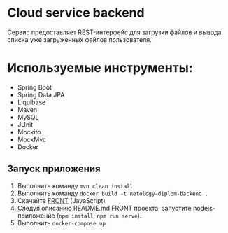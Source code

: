 # Cloud service backend
Сервис предоставляет REST-интерфейс для загрузки файлов и вывода списка уже загруженных файлов пользователя.

# Используемые инструменты:
- Spring Boot
- Spring Data JPA
- Liquibase
- Maven
- MySQL
- JUnit 
- Mockito
- MockMvc
- Docker

## Запуск приложения
1. Выполнить команду `mvn clean install`
2. Выполнить команду `docker build -t netology-diplom-backend .`
3. Скачайте [FRONT](https://github.com/netology-code/jd-homeworks/tree/master/diploma/netology-diplom-frontend) (JavaScript)
4. Следуя описанию README.md FRONT проекта, запустите nodejs-приложение (`npm install`, `npm run serve`).
5. Выполнить `docker-compose up`